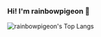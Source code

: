 ### Hi! I'm rainbowpigeon 👋

![rainbowpigeon's Top Langs](https://github-readme-stats.vercel.app/api/top-langs?username=rainbowpigeon&theme=radical&layout=compact)

<!--
**rainbowpigeon/rainbowpigeon** is a ✨ _special_ ✨ repository because its `README.md` (this file) appears on your GitHub profile.

Here are some ideas to get you started:

- 🔭 I’m currently working on ...
- 🌱 I’m currently learning ...
- 👯 I’m looking to collaborate on ...
- 🤔 I’m looking for help with ...
- 💬 Ask me about ...
- 📫 How to reach me: ...
- 😄 Pronouns: ...
- ⚡ Fun fact: ...
-->
